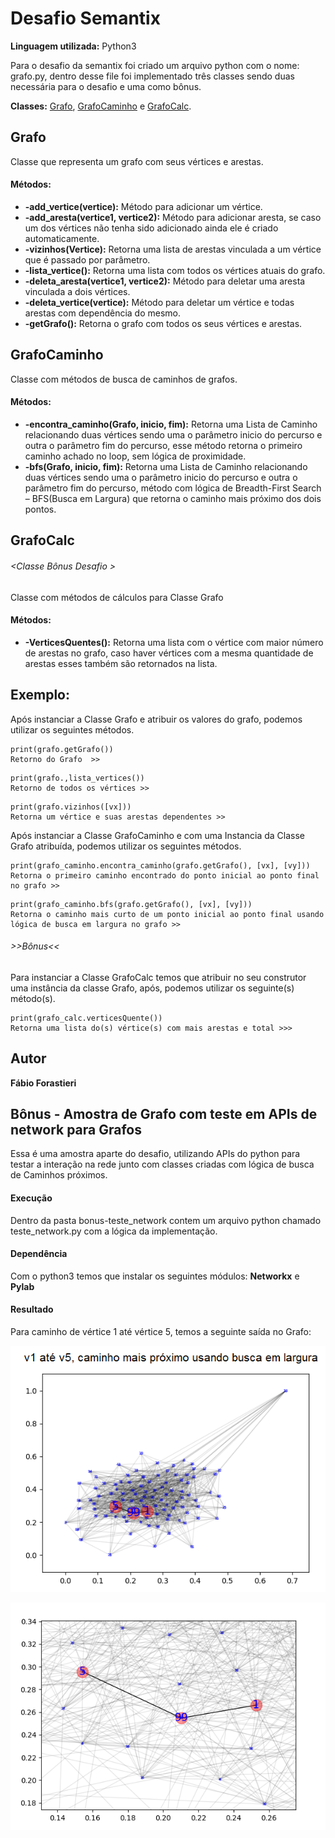 # Desafio Semantix 

**Linguagem utilizada:** Python3

Para o desafio da semantix foi criado um arquivo python com o nome: grafo.py, dentro desse file foi implementado três classes sendo duas necessária para o desafio e uma como bônus.

**Classes:** [Grafo](#grafo), [GrafoCaminho](#grafocaminho) e [GrafoCalc](#grafocalc).

## Grafo

Classe que representa um grafo com seus vértices e arestas.

####  Métodos:
* **-add_vertice(vertice):** Método para adicionar um vértice.
*	**-add_aresta(vertice1, vertice2):** Método para adicionar aresta, se caso um dos vértices não tenha sido adicionado ainda ele é criado automaticamente.  
*	**-vizinhos(Vertice):** Retorna uma lista de arestas vinculada a um vértice que é passado por parâmetro. 
*	**-lista_vertice():** Retorna uma lista com todos os vértices atuais do grafo.
*	**-deleta_aresta(vertice1, vertice2):** Método para deletar uma aresta vinculada a dois vértices. 
*	**-deleta_vertice(vertice):** Método para deletar um vértice e todas arestas com dependência do mesmo.   
*	**-getGrafo():**  Retorna o grafo com todos os seus vértices e arestas.

## GrafoCaminho

Classe com métodos de busca de caminhos de grafos.

#### Métodos:
*	**-encontra_caminho(Grafo, inicio, fim):** Retorna uma Lista de Caminho relacionando  duas vértices sendo uma o parâmetro inicio  do percurso e outra o parâmetro fim do percurso, esse método retorna o primeiro caminho achado no loop, sem lógica de proximidade.  
*	**-bfs(Grafo, inicio, fim):** Retorna uma Lista de Caminho relacionando  duas vértices sendo uma o parâmetro inicio  do percurso e outra o parâmetro fim do percurso, método com lógica de Breadth-First Search – BFS(Busca em Largura) que retorna o caminho mais próximo dos dois pontos. 

## GrafoCalc
###### <Classe Bônus Desafio >

Classe com métodos de cálculos para Classe Grafo

#### Métodos:
* **-VerticesQuentes():** Retorna uma lista com o vértice com maior número de arestas no grafo, caso haver vértices com a mesma quantidade de arestas  esses também são retornados na lista.  

## Exemplo:

Após instanciar a Classe Grafo e atribuir os valores do grafo, podemos utilizar os seguintes métodos.
```
print(grafo.getGrafo())
Retorno do Grafo  >> 
```
```
print(grafo.,lista_vertices())
Retorno de todos os vértices >> 
```
```
print(grafo.vizinhos([vx]))
Retorna um vértice e suas arestas dependentes >> 
```
Após instanciar a Classe GrafoCaminho  e com uma Instancia da Classe Grafo atribuída, podemos utilizar os seguintes métodos.
```
print(grafo_caminho.encontra_caminho(grafo.getGrafo(), [vx], [vy]))
Retorna o primeiro caminho encontrado do ponto inicial ao ponto final no grafo >>
```
```
print(grafo_caminho.bfs(grafo.getGrafo(), [vx], [vy]))
Retorna o caminho mais curto de um ponto inicial ao ponto final usando lógica de busca em largura no grafo >>
```
###### >>Bônus<<
Para instanciar a Classe GrafoCalc  temos que  atribuir no seu construtor uma instância da classe Grafo, após,  podemos utilizar os seguinte(s) método(s).
```
print(grafo_calc.verticesQuente())
Retorna uma lista do(s) vértice(s) com mais arestas e total >>>  
```

## Autor
**Fábio Forastieri**

## Bônus - Amostra de Grafo com teste em APIs de network para Grafos 
Essa é uma amostra aparte do desafio, utilizando APIs do python para testar a interação na rede junto com classes criadas com lógica de busca de Caminhos próximos.

#### Execução
Dentro da pasta bonus-teste_network contem um arquivo python chamado teste_network.py com a  lógica da implementação.
#### Dependência 
Com o python3 temos que instalar os seguintes módulos: **Networkx** e **Pylab** 
#### Resultado  
Para caminho de vértice 1 até vértice 5, temos a seguinte saída no Grafo:

![Alt Text](https://github.com/forastieri/Interns-Challenge/blob/master/desafio/bonus-teste_network/Captura%20de%20tela%20de%202017-07-21%2013-38-24.png)

![Alt Text](https://github.com/forastieri/Interns-Challenge/blob/master/desafio/bonus-teste_network/zoom.png)
